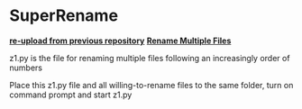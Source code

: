 # SuperRename

**[re-upload from previous repository](https://github.com/Lib3Rt9/PythonProjects)**
**[Rename Multiple Files](https://github.com/Lib3Rt9/PythonProjects/tree/rename_files)**

z1.py is the file for renaming multiple files following an increasingly order of numbers

Place this z1.py file and all willing-to-rename files to the same folder, turn on command prompt and start z1.py
